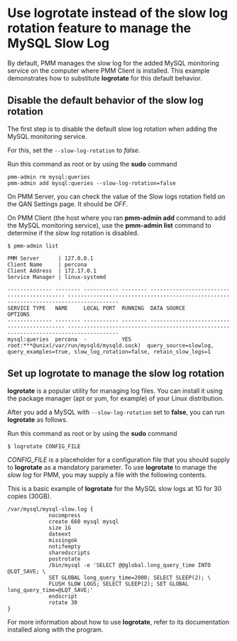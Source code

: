 # Use **logrotate** instead of the slow log rotation feature to manage the MySQL Slow Log

By default, PMM manages the slow log for the added MySQL monitoring service on the computer where PMM Client is installed. This example demonstrates how to substitute **logrotate** for this default behavior.

## Disable the default behavior of the slow log rotation

The first step is to disable the default slow log rotation when adding the MySQL monitoring service.

For this, set the `--slow-log-rotation` to *false*.

Run this command as root or by using the **sudo** command

```
pmm-admin rm mysql:queries
pmm-admin add mysql:queries --slow-log-rotation=false
```

On PMM Server, you can check the value of the Slow logs rotation field on the QAN Settings page. It should be *OFF*.

On PMM Client (the host where you ran **pmm-admin add** command to add the MySQL monitoring service), use the **pmm-admin list** command to determine if the *slow log* rotation is disabled.

```
$ pmm-admin list

PMM Server      | 127.0.0.1
Client Name     | percona
Client Address  | 172.17.0.1
Service Manager | linux-systemd

-------------- -------- ----------- -------- ------------------------------------------- --------------------------------------------------------------------------------------
SERVICE TYPE   NAME     LOCAL PORT  RUNNING  DATA SOURCE                                 OPTIONS
-------------- -------- ----------- -------- ------------------------------------------- --------------------------------------------------------------------------------------
mysql:queries  percona  -           YES      root:***@unix(/var/run/mysqld/mysqld.sock)  query_source=slowlog, query_examples=true, slow_log_rotation=false, retain_slow_logs=1
```

## Set up **logrotate** to manage the slow log rotation

**logrotate** is a popular utility for managing log files. You can install it using the package manager (apt or yum, for example) of your Linux distribution.

After you add a MySQL with `--slow-log-rotation` set to **false**, you can run **logrotate** as follows.

Run this command as root or by using the **sudo** command

```
$ logrotate CONFIG_FILE
```

*CONFIG_FILE* is a placeholder for a configuration file that you should supply to **logrotate** as a mandatory parameter. To use **logrotate** to manage the *slow log* for PMM, you may supply a file with the following contents.

This is a basic example of **logrotate** for the MySQL slow logs at 1G for 30 copies (30GB).

```
/var/mysql/mysql-slow.log {
             nocompress
             create 660 mysql mysql
             size 1G
             dateext
             missingok
             notifempty
             sharedscripts
             postrotate
             /bin/mysql -e 'SELECT @@global.long_query_time INTO @LQT_SAVE; \
             SET GLOBAL long_query_time=2000; SELECT SLEEP(2); \
             FLUSH SLOW LOGS; SELECT SLEEP(2); SET GLOBAL long_query_time=@LQT_SAVE;'
             endscript
             rotate 30
}
```

For more information about how to use **logrotate**, refer to its documentation installed along with the program.
